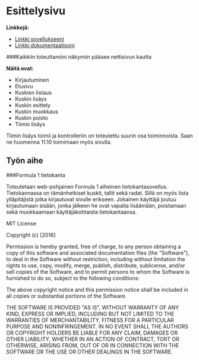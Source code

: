 # Esittelysivu

**Linkkejä:**

* [Linkki sovellukseeni](http://tokito.users.cs.helsinki.fi/f1_database/)
* [Linkki dokumentaatiooni](https://github.com/ConstantKrieg/Tsoha-Bootstrap/blob/master/dokumentaatio.pdf)

###Kaikkiin toteuttamiini näkymiin pääsee nettisivun kautta

**Näitä ovat:**

- Kirjautuminen
- Etusivu
- Kuskien listaus
- Kuskin lisäys
- Kuskin esittely
- Kuskin muokkaus
- Kuskin poisto
- Tiimin lisäys

Tiimin lisäys toimii ja kontrolleriin on toteutettu suurin osa toiminnoista. Saan ne huomenna 11.10 toimimaan myös sivulla.





## Työn aihe

###Formula 1 tietokanta

Toteutetaan web-pohjainen Formula 1 aiheinen tietokantasovellus. Tietokannassa on tämänhetkiset kuskit, tallit sekä radat. Sillä on myös lista ylläpitäjistä jotka kirjautuvat sivulle erikseen. Jokainen käyttäjä joutuu kirjautumaan sisään, jonka jälkeen he ovat vapaita lisäämään, poistamaan sekä muokkaamaan käyttäjäkohtaista tietokantaansa.








MIT License

Copyright (c) [2016] 

Permission is hereby granted, free of charge, to any person obtaining a copy
of this software and associated documentation files (the "Software"), to deal
in the Software without restriction, including without limitation the rights
to use, copy, modify, merge, publish, distribute, sublicense, and/or sell
copies of the Software, and to permit persons to whom the Software is
furnished to do so, subject to the following conditions:

The above copyright notice and this permission notice shall be included in all
copies or substantial portions of the Software.

THE SOFTWARE IS PROVIDED "AS IS", WITHOUT WARRANTY OF ANY KIND, EXPRESS OR
IMPLIED, INCLUDING BUT NOT LIMITED TO THE WARRANTIES OF MERCHANTABILITY,
FITNESS FOR A PARTICULAR PURPOSE AND NONINFRINGEMENT. IN NO EVENT SHALL THE
AUTHORS OR COPYRIGHT HOLDERS BE LIABLE FOR ANY CLAIM, DAMAGES OR OTHER
LIABILITY, WHETHER IN AN ACTION OF CONTRACT, TORT OR OTHERWISE, ARISING FROM,
OUT OF OR IN CONNECTION WITH THE SOFTWARE OR THE USE OR OTHER DEALINGS IN THE
SOFTWARE.
